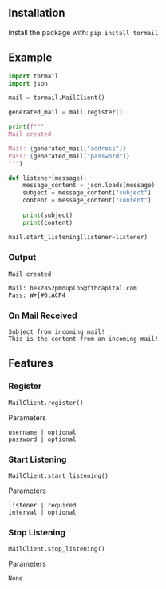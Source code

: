 ## Installation

Install the package with: `pip install tormail`

## Example
```python
import tormail
import json

mail = tormail.MailClient()

generated_mail = mail.register()

print(f"""
Mail created

Mail: {generated_mail["address"]}
Pass: {generated_mail["password"]}
""")

def listener(message):
    message_content = json.loads(message)
    subject = message_content["subject"]
    content = message_content["content"]
    
    print(subject)
    print(content)

mail.start_listening(listener=listener)
```
### Output
```text
Mail created

Mail: hekz852pmnuplb5@fthcapital.com
Pass: W+[#6tACP4
```
### On Mail Received
```text
Subject from incoming mail!
This is the content from an incoming mail!
```



## Features
### Register
`MailClient.register()`

Parameters
```
username | optional
password | optional
```

### Start Listening
`MailClient.start_listening()`

Parameters
```
listener | required
interval | optional
```

### Stop Listening
`MailClient.stop_listening()`

Parameters

`None`
